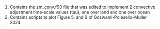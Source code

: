 1. Contains the zm_conv.f90 file that was edited to implement 2 convective adjustment time-scale values (tau), one over land and one over ocean
2. Contains scripts to plot Figure 5, and 6 of Goswami-Polesello-Muller 2024
